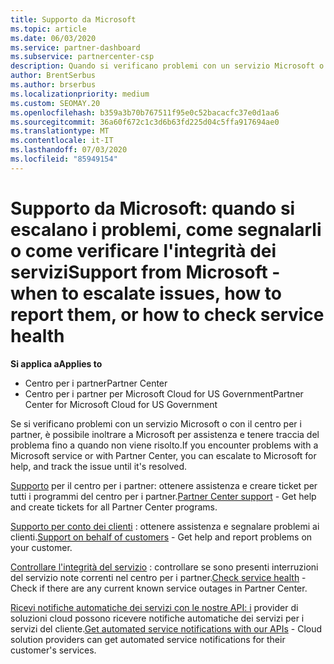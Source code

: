 ```yaml
---
title: Supporto da Microsoft
ms.topic: article
ms.date: 06/03/2020
ms.service: partner-dashboard
ms.subservice: partnercenter-csp
description: Quando si verificano problemi con un servizio Microsoft o con il Centro per i partner, puoi inoltrare la richiesta di assistenza a Microsoft e tenere traccia del problema fino a quando non viene risolto.
author: BrentSerbus
ms.author: brserbus
ms.localizationpriority: medium
ms.custom: SEOMAY.20
ms.openlocfilehash: b359a3b70b767511f95e0c52bacacfc37e0d1aa6
ms.sourcegitcommit: 36a60f672c1c3d6b63fd225d04c5ffa917694ae0
ms.translationtype: MT
ms.contentlocale: it-IT
ms.lasthandoff: 07/03/2020
ms.locfileid: "85949154"
---
```

# <a name="support-from-microsoft---when-to-escalate-issues-how-to-report-them-or-how-to-check-service-health"></a><span data-ttu-id="3734d-103">Supporto da Microsoft: quando si escalano i problemi, come segnalarli o come verificare l'integrità dei servizi</span><span class="sxs-lookup"><span data-stu-id="3734d-103">Support from Microsoft - when to escalate issues, how to report them, or how to check service health</span></span>

<span data-ttu-id="3734d-104">**Si applica a**</span><span class="sxs-lookup"><span data-stu-id="3734d-104">**Applies to**</span></span>

- <span data-ttu-id="3734d-105">Centro per i partner</span><span class="sxs-lookup"><span data-stu-id="3734d-105">Partner Center</span></span>
- <span data-ttu-id="3734d-106">Centro per i partner per Microsoft Cloud for US Government</span><span class="sxs-lookup"><span data-stu-id="3734d-106">Partner Center for Microsoft Cloud for US Government</span></span>

<span data-ttu-id="3734d-107">Se si verificano problemi con un servizio Microsoft o con il centro per i partner, è possibile inoltrare a Microsoft per assistenza e tenere traccia del problema fino a quando non viene risolto.</span><span class="sxs-lookup"><span data-stu-id="3734d-107">If you encounter problems with a Microsoft service or with Partner Center, you can escalate to Microsoft for help, and track the issue until it's resolved.</span></span>

<span data-ttu-id="3734d-108">[Supporto](report-problems-with-partner-center.md) per il centro per i partner: ottenere assistenza e creare ticket per tutti i programmi del centro per i partner.</span><span class="sxs-lookup"><span data-stu-id="3734d-108">[Partner Center support](report-problems-with-partner-center.md) - Get help and create tickets for all Partner Center programs.</span></span>

<span data-ttu-id="3734d-109">[Supporto per conto dei clienti](report-problems-on-behalf-of-a-customer.md) : ottenere assistenza e segnalare problemi ai clienti.</span><span class="sxs-lookup"><span data-stu-id="3734d-109">[Support on behalf of customers](report-problems-on-behalf-of-a-customer.md) - Get help and report problems on your customer.</span></span>

<span data-ttu-id="3734d-110">[Controllare l'integrità del servizio](check-service-health.md) : controllare se sono presenti interruzioni del servizio note correnti nel centro per i partner.</span><span class="sxs-lookup"><span data-stu-id="3734d-110">[Check service health](check-service-health.md) - Check if there are any current known service outages in Partner Center.</span></span>

<span data-ttu-id="3734d-111">[Ricevi notifiche automatiche dei servizi con le nostre API: i](get-automated-service-notifications-with-our-apis.md) provider di soluzioni cloud possono ricevere notifiche automatiche dei servizi per i servizi del cliente.</span><span class="sxs-lookup"><span data-stu-id="3734d-111">[Get automated service notifications with our APIs](get-automated-service-notifications-with-our-apis.md) - Cloud solution providers can get automated service notifications for their customer's services.</span></span>


 

 



